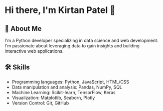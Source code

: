 # Hi there, I'm Kirtan Patel 👋

## 🚀 About Me
I'm a Python developer specializing in data science and web development. I'm passionate about leveraging data to gain insights and building interactive web applications.

## 🛠️ Skills
- Programming languages: Python, JavaScript, HTML/CSS
- Data manipulation and analysis: Pandas, NumPy, SQL
- Machine Learning: Scikit-learn, TensorFlow, Keras
- Visualization: Matplotlib, Seaborn, Plotly
- Version Control: Git, GitHub
